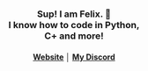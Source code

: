 <div align="center">
    <h3>Sup! I am Felix. 👋<br>I know how to code in Python, <br>C+ and more!</h3>
    <h4> <a href="felixisweird.com">Website</a> │ <a href="https://discord.gg/JyEK5Xpted">My Discord</a></h4>
    
    
